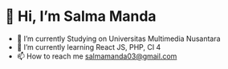 <h1>👋 Hi, I’m Salma Manda </h1>
<ul>
  <li>🔭 I’m currently Studying on Universitas Multimedia Nusantara </li>
  <li>🌱 I’m currently learning React JS, PHP, CI 4</li>
  <li>📫 How to reach me <a href="mailto: salmamanda03@gmail.com" target="_blank">salmamanda03@gmail.com</li>
</ul>

<!---
salmampn/salmampn is a ✨ special ✨ repository because its `README.md` (this file) appears on your GitHub profile.
You can click the Preview link to take a look at your changes.
--->
